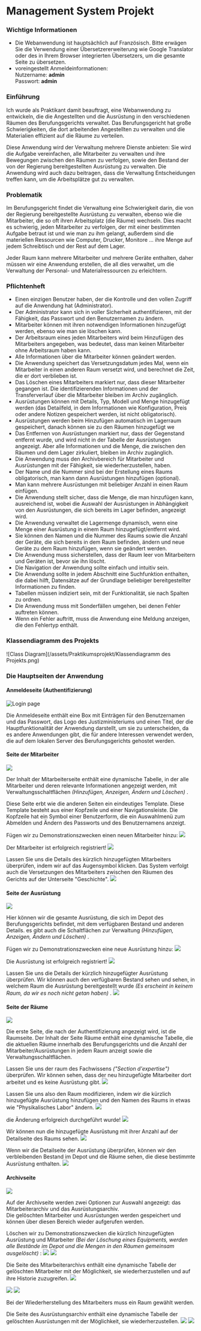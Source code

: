 Management System Projekt
=========================

### Wichtige Informationen

*   Die Webanwendung ist hauptsächlich auf Französisch. Bitte erwägen Sie die Verwendung einer Übersetzererweiterung wie Google Translator oder des in Ihrem Browser integrierten Übersetzers, um die gesamte Seite zu übersetzen.
*   voreingestellt Anmeldeinformationen:  
    Nutzername: **admin**  
    Passwort: **admin**
    

### Einführung

Ich wurde als Praktikant damit beauftragt, eine Webanwendung zu entwickeln, die die Angestellten und die Ausrüstung in den verschiedenen Räumen des Berufungsgerichts verwaltet. Das Berufungsgericht hat große Schwierigkeiten, die dort arbeitenden Angestellten zu verwalten und die Materialien effizient auf die Räume zu verteilen.

  
Diese Anwendung wird der Verwaltung mehrere Dienste anbieten: Sie wird die Aufgabe vereinfachen, alle Mitarbeiter zu verwalten und ihre Bewegungen zwischen den Räumen zu verfolgen, sowie den Bestand der von der Regierung bereitgestellten Ausrüstung zu verwalten. Die Anwendung wird auch dazu beitragen, dass die Verwaltung Entscheidungen treffen kann, um die Arbeitsplätze gut zu verwalten.

### Problematik

Im Berufungsgericht findet die Verwaltung eine Schwierigkeit darin, die von der Regierung bereitgestellte Ausrüstung zu verwalten, ebenso wie die Mitarbeiter, die so oft ihren Arbeitsplatz (die Räume) wechseln. Dies macht es schwierig, jeden Mitarbeiter zu verfolgen, der mit einer bestimmten Aufgabe betraut ist und wie man zu ihm gelangt, außerdem sind die materiellen Ressourcen wie Computer, Drucker, Monitore ... ihre Menge auf jedem Schreibtisch und der Rest auf dem Lager.

  
Jeder Raum kann mehrere Mitarbeiter und mehrere Geräte enthalten, daher müssen wir eine Anwendung erstellen, die all dies verwaltet, um die Verwaltung der Personal- und Materialressourcen zu erleichtern.

### Pflichtenheft

*   Einen einzigen Benutzer haben, der die Kontrolle und den vollen Zugriff auf die Anwendung hat (Administrator).
*   Der Administrator kann sich in voller Sicherheit authentifizieren, mit der Fähigkeit, das Passwort und den Benutzernamen zu ändern.
*   Mitarbeiter können mit ihren notwendigen Informationen hinzugefügt werden, ebenso wie man sie löschen kann.
*   Der Arbeitsraum eines jeden Mitarbeiters wird beim Hinzufügen des Mitarbeiters angegeben, was bedeutet, dass man keinen Mitarbeiter ohne Arbeitsraum haben kann.
*   Alle Informationen über die Mitarbeiter können geändert werden.
*   Die Anwendung speichert das Versetzungsdatum jedes Mal, wenn ein Mitarbeiter in einen anderen Raum versetzt wird, und berechnet die Zeit, die er dort verblieben ist.
*   Das Löschen eines Mitarbeiters markiert nur, dass dieser Mitarbeiter gegangen ist. Die identifizierenden Informationen und der Transferverlauf über die Mitarbeiter bleiben im Archiv zugänglich.
*   Ausrüstungen können mit Details, Typ, Modell und Menge hinzugefügt werden (das Detailfeld, in dem Informationen wie Konfiguration, Preis oder andere Notizen gespeichert werden, ist nicht obligatorisch).
*   Ausrüstungen werden beim Hinzufügen automatisch im Lagerraum gespeichert, danach können sie zu den Räumen hinzugefügt we
*   Das Entfernen von Ausrüstungen markiert nur, dass der Gegenstand entfernt wurde, und wird nicht in der Tabelle der Ausrüstungen angezeigt. Aber alle Informationen und die Menge, die zwischen den Räumen und dem Lager zirkuliert, bleiben im Archiv zugänglich.
*   Die Anwendung muss den Archivbereich für Mitarbeiter und Ausrüstungen mit der Fähigkeit, sie wiederherzustellen, haben.
*   Der Name und die Nummer sind bei der Erstellung eines Raums obligatorisch, man kann dann Ausrüstungen hinzufügen (optional).
*   Man kann mehrere Ausrüstungen mit beliebiger Anzahl in einen Raum einfügen.
*   Die Anwendung stellt sicher, dass die Menge, die man hinzufügen kann, ausreichend ist, wobei die Auswahl der Ausrüstungen in Abhängigkeit von den Ausrüstungen, die sich bereits im Lager befinden, angezeigt wird.
*   Die Anwendung verwaltet die Lagermenge dynamisch, wenn eine Menge einer Ausrüstung in einem Raum hinzugefügt/entfernt wird.
*   Sie können den Namen und die Nummer des Raums sowie die Anzahl der Geräte, die sich bereits in dem Raum befinden, ändern und neue Geräte zu dem Raum hinzufügen, wenn sie geändert werden.
*   Die Anwendung muss sicherstellen, dass der Raum leer von Mitarbeitern und Geräten ist, bevor sie ihn löscht.
*   Die Navigation der Anwendung sollte einfach und intuitiv sein.
*   Die Anwendung sollte in jedem Abschnitt eine Suchfunktion enthalten, die dabei hilft, Datensätze auf der Grundlage beliebiger bereitgestellter Informationen zu finden.
*   Tabellen müssen indiziert sein, mit der Funktionalität, sie nach Spalten zu ordnen.
*   Die Anwendung muss mit Sonderfällen umgehen, bei denen Fehler auftreten können.
*   Wenn ein Fehler auftritt, muss die Anwendung eine Meldung anzeigen, die den Fehlertyp enthält.

### Klassendiagramm des Projekts

![Class Diagram](/assets/Praktikumsprojekt/Klassendiagramm des Projekts.png)

### Die Hauptseiten der Anwendung

#### Anmeldeseite (Authentifizierung)

![Login page](/assets/Praktikumsprojekt/1.jpeg)

Die Anmeldeseite enthält eine Box mit Einträgen für den Benutzernamen und das Passwort, das Logo des Justizministeriums und einen Titel, der die Hauptfunktionalität der Anwendung darstellt, um sie zu unterscheiden, da es andere Anwendungen gibt, die für andere Interessen verwendet werden, die auf dem lokalen Server des Berufungsgerichts gehostet werden.

  

#### Seite der Mitarbeiter

![](assets/Praktikumsprojekt/6.1.jpeg)

Der Inhalt der Mitarbeiterseite enthält eine dynamische Tabelle, in der alle Mitarbeiter und deren relevante Informationen angezeigt werden, mit Verwaltungsschaltflächen _(Hinzufügen, Anzeigen, Ändern und Löschen)_ .

Diese Seite erbt wie die anderen Seiten ein eindeutiges Template. Diese Template besteht aus einer Kopfzeile und einer Navigationsleiste. Die Kopfzeile hat ein Symbol einer Benutzerform, die ein Auswahlmenü zum Abmelden und Ändern des Passworts und des Benutzernamens anzeigt.

Fügen wir zu Demonstrationszwecken einen neuen Mitarbeiter hinzu: ![](assets/Praktikumsprojekt/5.jpeg)

Der Mitarbeiter ist erfolgreich registriert! ![](assets/Praktikumsprojekt/6.jpeg)

Lassen Sie uns die Details des kürzlich hinzugefügten Mitarbeiters überprüfen, indem wir auf das Augensymbol klicken. Das System verfolgt auch die Versetzungen des Mitarbeiters zwischen den Räumen des Gerichts auf der Unterseite "Geschichte". ![](assets/Praktikumsprojekt/7.gif)

#### Seite der Ausrüstung

![](assets/Praktikumsprojekt/10.jpeg)

Hier können wir die gesamte Ausrüstung, die sich im Depot des Berufungsgerichts befindet, mit dem verfügbaren Bestand und anderen Details. es gibt auch die Schaltflächen zur Verwaltung _(Hinzufügen, Anzeigen, Ändern und Löschen)_ .

Fügen wir zu Demonstrationszwecken eine neue Ausrüstung hinzu: ![](assets/Praktikumsprojekt/11.jpeg)

Die Ausrüstung ist erfolgreich registriert! ![](assets/Praktikumsprojekt/12.jpeg)

Lassen Sie uns die Details der kürzlich hinzugefügter Ausrüstung überprüfen. Wir können auch den verfügbaren Bestand sehen und sehen, in welchem Raum die Ausrüstung bereitgestellt wurde _(Es erscheint in keinem Raum, da wir es noch nicht getan haben)_ . ![](assets/Praktikumsprojekt/13.jpeg)

#### Seite der Räume

![](assets/Praktikumsprojekt/4.jpeg)

Die erste Seite, die nach der Authentifizierung angezeigt wird, ist die Raumseite. Der Inhalt der Seite Räume enthält eine dynamische Tabelle, die die aktuellen Räume innerhalb des Berufungsgerichts und die Anzahl der Mitarbeiter/Ausrüstungen in jedem Raum anzeigt sowie die Verwaltungsschaltflächen.

Lassen Sie uns der raum des Fachwissens _("Section d'expertise")_ überprüfen. Wir können sehen, dass der neu hinzugefügte Mitarbeiter dort arbeitet und es keine Ausrüstung gibt. ![](assets/Praktikumsprojekt/16.jpeg)

Lassen Sie uns also den Raum modifizieren, indem wir die kürzlich hinzugefügte Ausrüstung hinzufügen und den Namen des Raums in etwas wie "Physikalisches Labor" ändern. ![](assets/Praktikumsprojekt/17.jpeg)

die Änderung erfolgreich durchgeführt wurde! ![](assets/Praktikumsprojekt/18.jpeg)

Wir können nun die hinzugefügte Ausrüstung mit ihrer Anzahl auf der Detailseite des Raums sehen. ![](assets/Praktikumsprojekt/19.jpeg)

Wenn wir die Detailseite der Ausrüstung überprüfen, können wir den verbleibenden Bestand im Depot und die Räume sehen, die diese bestimmte Ausrüstung enthalten. ![](assets/Praktikumsprojekt/20.jpeg)

#### Archivseite

![](assets/Praktikumsprojekt/22.jpeg)

Auf der Archivseite werden zwei Optionen zur Auswahl angezeigt: das Mitarbeiterarchiv und das Ausrüstungsarchiv.  
Die gelöschten Mitarbeiter und Ausrüstungen werden gespeichert und können über diesen Bereich wieder aufgerufen werden.

Löschen wir zu Demonstrationszwecken die kürzlich hinzugefügten Ausrüstung und Mitarbeiter _(Bei der Löschung eines Equipments, werden alle Bestände im Depot und die Mengen in den Räumen gemeinsam ausgelöscht)_ : ![](assets/Praktikumsprojekt/21.jpeg) ![](assets/Praktikumsprojekt/14.jpeg)

Die Seite des Mitarbeiterarchivs enthält eine dynamische Tabelle der gelöschten Mitarbeiter mit der Möglichkeit, sie wiederherzustellen und auf ihre Historie zuzugreifen. ![](assets/Praktikumsprojekt/24.jpeg)

![](assets/Praktikumsprojekt/26.jpeg) ![](assets/Praktikumsprojekt/27.jpeg)

Bei der Wiederherstellung des Mitarbeiters muss ein Raum gewählt werden.

Die Seite des Ausrüstungsarchiv enthält eine dynamische Tabelle der gelöschten Ausrüstungen mit der Möglichkeit, sie wiederherzustellen. ![](assets/Praktikumsprojekt/28.jpeg) ![](assets/Praktikumsprojekt/29.jpeg)

